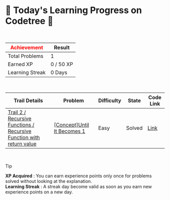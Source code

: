 # 🌲 Today's Learning Progress on Codetree 🌲

<br />

| <span style="color:red;display:block;text-align:center;"> **Achievement**</span> | Result |
|---|---|
|Total Problems| 1 |
| Earned XP | 0 / 50 XP |
| Learning Streak | 0 Days |

<br />

|Trail Details|Problem|Difficulty|State|Code Link|
|---|---|---|---|---|
|[Trail 2 / Recursive Functions / Recursive Function with return value](https://www.codetree.ai/trail-info/novice-mid/)|[[Concept]Until It Becomes 1](https://www.codetree.ai/trails/complete/curated-cards/intro-until-the-moment-I-reach-one/)|Easy|Solved|[Link](https://github.com/kangmoonsu/DSA-study/blob/main/250817/Until%20It%20Becomes%201/until-the-moment-I-reach-one.py)|


<br />

> [!TIP]
> **XP Acquired** : You can earn experience points only once for problems solved without looking at the explanation.  
> **Learning Streak** : A streak day become valid as soon as you earn new experience points on a new day.

